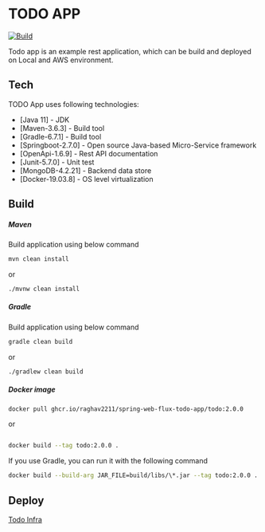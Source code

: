 # TODO APP
[![Build](https://github.com/Raghav2211/spring-web-flux-todo-app/actions/workflows/build.yml/badge.svg)](https://github.com/Raghav2211/spring-web-flux-todo-app/actions/workflows/build.yml)

Todo app is an example rest application, which can be build and deployed on Local and AWS environment.

## Tech

TODO App uses following technologies:

* [Java 11] - JDK
* [Maven-3.6.3] - Build tool
* [Gradle-6.7.1] - Build tool
* [Springboot-2.7.0] - Open source Java-based Micro-Service framework
* [OpenApi-1.6.9] - Rest API documentation
* [Junit-5.7.0] - Unit test
* [MongoDB-4.2.21] - Backend data store
* [Docker-19.03.8] - OS level virtualization

## Build ##
##### Maven #####
Build application using below command

```bash
mvn clean install
```
or

```bash
./mvnw clean install
```

##### Gradle #####
Build application using below command

```bash
gradle clean build
```
or

```bash
./gradlew clean build
```
##### Docker image #####

```bash
docker pull ghcr.io/raghav2211/spring-web-flux-todo-app/todo:2.0.0
```
or

```bash

docker build --tag todo:2.0.0 .
```
If you use Gradle, you can run it with the following command

```bash
docker build --build-arg JAR_FILE=build/libs/\*.jar --tag todo:2.0.0 .
```

## Deploy ##
 
[Todo Infra](https://github.com/Raghav2211/todo-app-infra)
